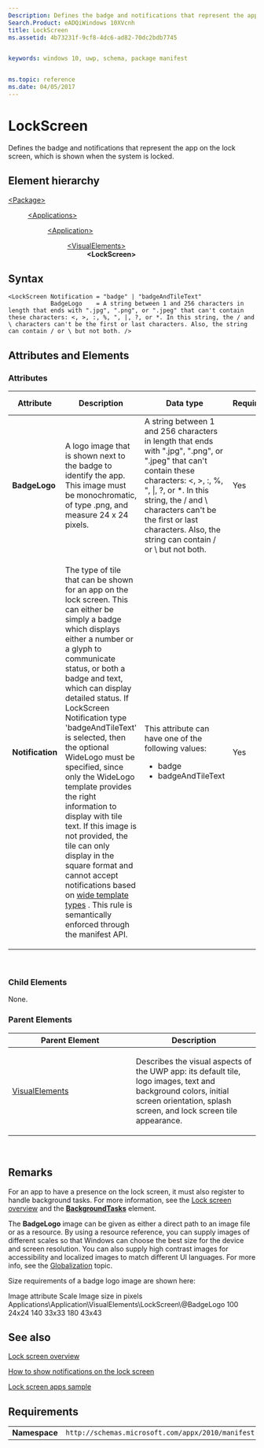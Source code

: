 ```yaml
---
Description: Defines the badge and notifications that represent the app on the lock screen, which is shown when the system is locked.
Search.Product: eADQiWindows 10XVcnh
title: LockScreen
ms.assetid: 4b73231f-9cf8-4dc6-ad82-70dc2bdb7745


keywords: windows 10, uwp, schema, package manifest


ms.topic: reference
ms.date: 04/05/2017
---
```


# LockScreen


Defines the badge and notifications that represent the app on the lock screen, which is shown when the system is locked.

## Element hierarchy

<dl>
<dt><a href="element-package.md">&lt;Package&gt;</a></dt>
<dd>
<dl>
<dt><a href="element-applications.md">&lt;Applications&gt;</a></dt>
<dd>
<dl>
<dt><a href="element-application.md">&lt;Application&gt;</a></dt>
<dd>
<dl>
<dt><a href="element-visualelements.md">&lt;VisualElements&gt;</a></dt>
<dd><b>&lt;LockScreen&gt;</b></dd>
</dl>
</dd>
</dl>
</dd>
</dl>
</dd>
</dl>

## Syntax

``` syntax
<LockScreen Notification = "badge" | "badgeAndTileText"
            BadgeLogo    = A string between 1 and 256 characters in length that ends with ".jpg", ".png", or ".jpeg" that can't contain these characters: <, >, :, %, ", |, ?, or *. In this string, the / and \ characters can't be the first or last characters. Also, the string can contain / or \ but not both. />
```

## Attributes and Elements


### Attributes

<table>
<colgroup>
<col width="20%" />
<col width="20%" />
<col width="20%" />
<col width="20%" />
<col width="20%" />
</colgroup>
<thead>
<tr class="header">
<th>Attribute</th>
<th>Description</th>
<th>Data type</th>
<th>Required</th>
<th>Default value</th>
</tr>
</thead>
<tbody>
<tr class="odd">
<td><strong>BadgeLogo</strong></td>
<td><p>A logo image that is shown next to the badge to identify the app. This image must be monochromatic, of type .png, and measure 24 x 24 pixels.</p></td>
<td>A string between 1 and 256 characters in length that ends with &quot;.jpg&quot;, &quot;.png&quot;, or &quot;.jpeg&quot; that can't contain these characters: &lt;, &gt;, :, %, &quot;, |, ?, or *. In this string, the / and \ characters can't be the first or last characters. Also, the string can contain / or \ but not both.</td>
<td>Yes</td>
<td></td>
</tr>
<tr class="even">
<td><strong>Notification</strong></td>
<td><p>The type of tile that can be shown for an app on the lock screen. This can either be simply a badge which displays either a number or a glyph to communicate status, or both a badge and text, which can display detailed status. If LockScreen Notification type 'badgeAndTileText' is selected, then the optional WideLogo must be specified, since only the WideLogo template provides the right information to display with tile text. If this image is not provided, the tile can only display in the square format and cannot accept notifications based on <a href="https://msdn.microsoft.com/library/windows/apps/hh761491">wide template types</a> . This rule is semantically enforced through the manifest API.</p></td>
<td><p>This attribute can have one of the following values:</p>
<ul>
<li>badge</li>
<li>badgeAndTileText</li>
</ul></td>
<td>Yes</td>
<td></td>
</tr>
</tbody>
</table>

 

### Child Elements

None.

### Parent Elements

<table>
<colgroup>
<col width="50%" />
<col width="50%" />
</colgroup>
<thead>
<tr class="header">
<th>Parent Element</th>
<th>Description</th>
</tr>
</thead>
<tbody>
<tr class="odd">
<td><a href="element-visualelements.md">VisualElements</a> </td>
<td><p>Describes the visual aspects of the UWP app: its default tile, logo images, text and background colors, initial screen orientation, splash screen, and lock screen tile appearance.</p></td>
</tr>
</tbody>
</table>

 

## Remarks

For an app to have a presence on the lock screen, it must also register to handle background tasks. For more information, see the [Lock screen overview](https://msdn.microsoft.com/library/windows/apps/hh779720) and the [**BackgroundTasks**](element-backgroundtasks.md) element.

The **BadgeLogo** image can be given as either a direct path to an image file or as a resource. By using a resource reference, you can supply images of different scales so that Windows can choose the best size for the device and screen resolution. You can also supply high contrast images for accessibility and localized images to match different UI languages. For more info, see the [Globalization](https://msdn.microsoft.com/library/windows/apps/hh831183) topic.

Size requirements of a badge logo image are shown here:

Image attribute
Scale
Image size in pixels
Applications\\Application\\VisualElements\\LockScreen\\@BadgeLogo
100
24x24
140
33x33
180
43x43
 

## See also


[Lock screen overview](https://msdn.microsoft.com/library/windows/apps/br241847)

[How to show notifications on the lock screen](https://msdn.microsoft.com/library/windows/apps/hh700416)

[Lock screen apps sample](https://go.microsoft.com/fwlink/p/?linkid=239970)

## Requirements

|               |                                                             |
|---------------|-------------------------------------------------------------|
| **Namespace** | `http://schemas.microsoft.com/appx/2010/manifest` |

 

 



